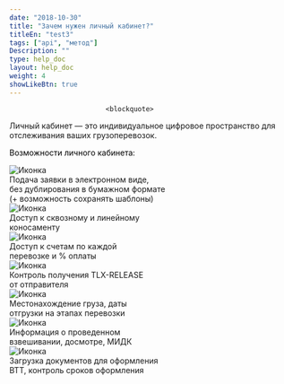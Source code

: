 ```yaml
---
date: "2018-10-30"
title: "Зачем нужен личный кабинет?"
titleEn: "test3"
tags: ["api", "метод"]
Description: ""
type: help_doc
layout: help_doc
weight: 4
showLikeBtn: true
---
```


                            <blockquote>
<p>Личный кабинет — это индивидуальное цифровое пространство для отслеживания ваших грузоперевозок.</p>
</blockquote>

<p style="color: #000">Возможности личного кабинета:</p>

<div class="why-cabinet">
  <div class="why-cabinet__block">
    <div class="why-cabinet__icon">
      <img src="/img/icon/whycabinet-icon1.png" alt="Иконка">
    </div>
    <span class="why-cabinet__text">
      Подача заявки в электронном виде,<br>без дублирования в бумажном формате<br>(+ возможность сохранять шаблоны)
    </span>
  </div>
  <div class="why-cabinet__block">
    <div class="why-cabinet__icon">
      <img src="/img/icon/whycabinet-icon2.png" alt="Иконка">
    </div>
    <span class="why-cabinet__text">
      Доступ к сквозному и линейному<br>коносаменту
    </span>
  </div>
  <div class="why-cabinet__block">
    <div class="why-cabinet__icon">
      <img src="/img/icon/whycabinet-icon3.png" alt="Иконка">
    </div>
    <span class="why-cabinet__text">
      Доступ к счетам по каждой<br>перевозке и % оплаты
    </span>
  </div>
  <div class="why-cabinet__block">
    <div class="why-cabinet__icon">
      <img src="/img/icon/whycabinet-icon4.png" alt="Иконка">
    </div>
    <span class="why-cabinet__text">
      Контроль получения TLX-RELEASE<br>от отправителя
    </span>
  </div>
  <div class="why-cabinet__block">
    <div class="why-cabinet__icon">
      <img src="/img/icon/whycabinet-icon5.png" alt="Иконка">
    </div>
    <span class="why-cabinet__text">
      Местонахождение груза, даты<br>отгрузки на этапах перевозки
    </span>
  </div>
  <div class="why-cabinet__block">
    <div class="why-cabinet__icon">
      <img src="/img/icon/whycabinet-icon6.png" alt="Иконка">
    </div>
    <span class="why-cabinet__text">
      Информация о проведенном<br>взвешивании, досмотре, МИДК
    </span>
  </div>
  <div class="why-cabinet__block">
    <div class="why-cabinet__icon">
      <img src="/img/icon/whycabinet-icon7.png" alt="Иконка">
    </div>
    <span class="why-cabinet__text">
      Загрузка документов для оформления<br>ВТТ, контроль сроков оформления
    </span>
  </div>
</div>